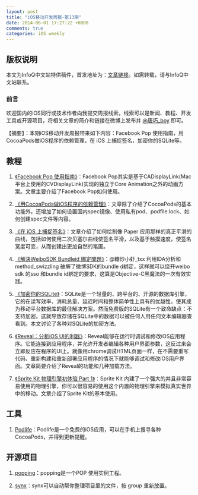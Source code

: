 ```yaml
---
layout: post
title: "iOS移动开发周报-第13期"
date: 2014-06-01 17:27:22 +0800
comments: true
categories: iOS weekly
---
```


## 版权说明

本文为InfoQ中文站特供稿件，首发地址为：[文章链接](http://www.infoq.com/cn/news/2014/05/facebook-pop)。如需转载，请与InfoQ中文站联系。

### 前言

欢迎国内的iOS同行或技术作者向我提交周报线索，线索可以是新闻、教程、开发工具或开源项目，将相关文章的简介和链接在微博上发布并 [@唐巧_boy](http://weibo.com/tangqiaoboy) 即可。


【摘要】：本期iOS移动开发周报带来如下内容：Facebook Pop 使用指南，用CocoaPods做iOS程序的依赖管理，在 iOS 上捕捉签名，加密你的SQLite等。

## 教程

 1. [《Facebook Pop 使用指南》](http://geeklu.com/2014/05/facebook-pop-usage/)：Facebook Pop其实是基于CADisplayLink(Mac平台上使用的CVDisplayLink)实现的独立于Core Animation之外的动画方案。文章主要介绍了Facebook Pop如何使用。

 1. [《用CocoaPods做iOS程序的依赖管理》](http://blog.devtang.com/blog/2014/05/25/use-cocoapod-to-manage-ios-lib-dependency/)：文章除了介绍了CocoaPods的基本功能外，还增加了如何设置国内spec镜像、使用私有pod、podfile.lock、如何创建spec文件等内容。

 1. [《在 iOS 上捕捉签名》](https://github.com/nixzhu/dev-blog/blob/master/2014-05-27-capture-a-signature-on-ios.md)：文章介绍了如何绘制像 Paper 应用那样的真正平滑的曲线，包括如何使用二次贝塞尔曲线使签名平滑，以及基于触摸速度，使签名宽度可变，从而创建出更加自然的笔画。

 1. [《解決WeiboSDK Bundleid 綁定問題》](http://blog.t-xx.me/blog/2014/05/28/hack-weibo-sdk/)：@糖炒小虾_txx 利用IDA分析和 method_swizzling 破解了微博SDK的bundle d綁定，这样就可以绕开weibo sdk 的sso 和bundle id綁定的要求，这算是Objective-C黑魔法的一次有效实践。

 1. [《加密你的SQLite》](http://wangzz.github.io/blog/2014/05/19/jia-mi-ni-de-sqlite/)：SQLite是一个轻量的、跨平台的、开源的数据库引擎，它的在读写效率、消耗总量、延迟时间和整体简单性上具有的优越性，使其成为移动平台数据库的最佳解决方案。然而免费版的SQLite有一个致命缺点：不支持加密。这就导致存储在SQLite中的数据可以被任何人用任何文本编辑器查看到。本文讨论了各种对SQLite的加密方法。

 1. [《Reveal：分析iOS UI的利器》](http://security.ios-wiki.com/issue-3-4/)：Reveal能够在运行时调试和修改iOS应用程序。它能连接到应用程序，并允许开发者编辑各种用户界面参数，这反过来会立即反应在程序的UI上。就像用chrome调试HTML页面一样，在不需要重写代码、重新构建和重新部署应用程序的情况下就能够调试和修改iOS用户界面。文章简要介绍了Reveal的功能和几种加载方法。

 1. [《Sprite Kit 物理引擎初体验 Part 1》](http://blog.codingcoder.com/ios-games-by-tutorials-chapter8%EF%BC%8Dpart1/)：Sprite Kit 内建了一个强大的并且非常容易使用的物理引擎，你可以很容易的使用这个内置的物理引擎来模拟真实世界中的移动。文章介绍了Sprite Kit的基本使用。

## 工具

 1. [Podlife](https://itunes.apple.com/cn/app/podlife/id725023109?l=en&mt=8)：Podlife是一个免费的iOS应用，可以在手机上搜寻各种 CocoaPods，并得到更新提醒。
 
## 开源项目

 1. [popping](https://github.com/schneiderandre/popping)：popping是一个POP 使用实例工程。

 1. [synx](https://github.com/venmo/synx)：synx可以自动帮你整理项目里的文件，按 group 重新放置。
